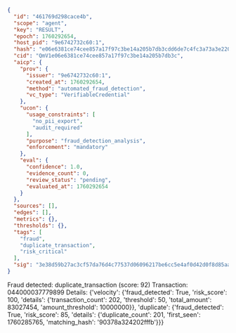 ```json
{
  "id": "461769d298cace4b",
  "scope": "agent",
  "key": "RESULT",
  "epoch": 1760292654,
  "host_pid": "9e6742732c60:1",
  "hash": "e06e6381ce74cee857a17f97c3be14a205b7db3cdd6de7c4fc3a73a3e220d203",
  "cid": "QmV1e06e6381ce74cee857a17f97c3be14a205b7db3c",
  "aicp": {
    "prov": {
      "issuer": "9e6742732c60:1",
      "created_at": 1760292654,
      "method": "automated_fraud_detection",
      "vc_type": "VerifiableCredential"
    },
    "ucon": {
      "usage_constraints": [
        "no_pii_export",
        "audit_required"
      ],
      "purpose": "fraud_detection_analysis",
      "enforcement": "mandatory"
    },
    "eval": {
      "confidence": 1.0,
      "evidence_count": 0,
      "review_status": "pending",
      "evaluated_at": 1760292654
    }
  },
  "sources": [],
  "edges": [],
  "metrics": {},
  "thresholds": {},
  "tags": [
    "fraud",
    "duplicate_transaction",
    "risk_critical"
  ],
  "sig": "3e38d59b27ac3cf57da76d4c77537d06096217be6cc5e4af0d42d0f8d85aa12b"
}
```

Fraud detected: duplicate_transaction (score: 92)
Transaction: 044000037779899
Details: {'velocity': {'fraud_detected': True, 'risk_score': 100, 'details': {'transaction_count': 202, 'threshold': 50, 'total_amount': 83027454, 'amount_threshold': 10000000}}, 'duplicate': {'fraud_detected': True, 'risk_score': 85, 'details': {'duplicate_count': 201, 'first_seen': 1760285765, 'matching_hash': '90378a324202fffb'}}}